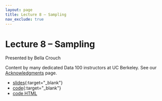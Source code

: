 ```yaml
---
layout: page
title: Lecture 8 – Sampling
nav_exclude: true
---
```


# Lecture 8 – Sampling

Presented by Bella Crouch

Content by many dedicated Data 100 instructors at UC Berkeley. See our [Acknowledgments](../../acks) page.

- [slides](https://docs.google.com/presentation/d/1pF1sz4YSMeTHu_j47LdE4TBkidi1vY6Ei9HX6LIt8X0/edit?usp=sharing){:target="_blank"}
- [code](https://data100.datahub.berkeley.edu/hub/user-redirect/git-pull?repo=https%3A%2F%2Fgithub.com%2FDS-100%2Fsu23-materials&branch=main&urlpath=lab%2Ftree%2Fsu23-materials%2Flec%2Flec08%2Flec08.ipynb){:target="_blank"}
- [code HTML](../../resources/assets/lectures/lec08/lec08.html)
